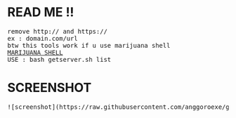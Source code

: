 # READ ME !!
<pre>
remove http:// and https://
ex : domain.com/url
btw this tools work if u use marijuana shell 
<a href="https://raw.githubusercontent.com/0x5a455553/MARIJUANA/master/MARIJUANA.php" target="blank">MARIJUANA SHELL</a>
USE : bash getserver.sh list
</pre>

# SCREENSHOT
<pre>
![screenshot](https://raw.githubusercontent.com/anggoroexe/getnamesrv/main/img.jpg)
</pre>
